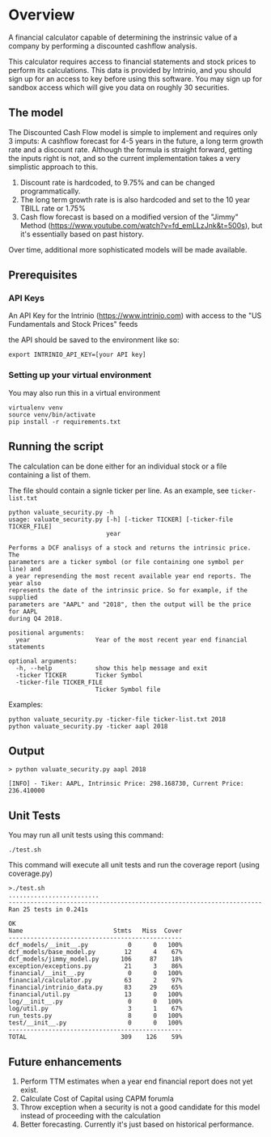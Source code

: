 # Overview

A financial calculator capable of determining the instrinsic value of a company by performing a discounted cashflow analysis.

This calculator requires access to financial statements and stock prices to 
perform its calculations. This data is provided by Intrinio, and you should sign up for an access to key before using this software. You may sign up for sandbox access which will give you data on roughly 30 securities.

## The model
The Discounted Cash Flow model is simple to implement and requires only 3 imputs: A cashflow forecast for 4-5 years in the future, a long term growth rate and a discount rate. Although the formula is straight forward, getting the inputs right is not, and so the current implementation takes a very simplistic approach to this.

1) Discount rate is hardcoded, to 9.75% and can be changed programmatically.
2) The long term growth rate is is also hardcoded and set to the 10 year TBILL rate or 1.75%
3) Cash flow forecast is based on a modified version of the "Jimmy" Method (https://www.youtube.com/watch?v=fd_emLLzJnk&t=500s), but it's essentially based on past history.

Over time, additional more sophisticated models will be made available.


## Prerequisites

### API Keys
An API Key for the Intrinio (https://www.intrinio.com) with access to the "US Fundamentals and Stock Prices" feeds

the API should be saved to the environment like so:

```export INTRINIO_API_KEY=[your API key]```

### Setting up your virtual environment
You may also run this in a virtual environment

```
virtualenv venv
source venv/bin/activate
pip install -r requirements.txt
```

## Running the script

The calculation can be done either for an individual stock or a file containing a list of them.

The file should contain a signle ticker per line. As an example, see ```ticker-list.txt```

```
python valuate_security.py -h
usage: valuate_security.py [-h] [-ticker TICKER] [-ticker-file TICKER_FILE]
                           year

Performs a DCF analisys of a stock and returns the intrinsic price. The
parameters are a ticker symbol (or file containing one symbol per line) and
a year represending the most recent available year end reports. The year also
represents the date of the intrinsic price. So for example, if the supplied
parameters are "AAPL" and "2018", then the output will be the price for AAPL
during Q4 2018.

positional arguments:
  year                  Year of the most recent year end financial statements

optional arguments:
  -h, --help            show this help message and exit
  -ticker TICKER        Ticker Symbol
  -ticker-file TICKER_FILE
                        Ticker Symbol file

```

Examples:

```
python valuate_security.py -ticker-file ticker-list.txt 2018
python valuate_security.py -ticker aapl 2018
```

## Output

```
> python valuate_security.py aapl 2018

[INFO] - Tiker: AAPL, Intrinsic Price: 298.168730, Current Price: 236.410000
```

## Unit Tests
You may run all unit tests using this command:

```./test.sh```

This command will execute all unit tests and run the coverage report (using coverage.py)

```
>./test.sh
.........................
----------------------------------------------------------------------
Ran 25 tests in 0.241s

OK
Name                         Stmts   Miss  Cover
------------------------------------------------
dcf_models/__init__.py           0      0   100%
dcf_models/base_model.py        12      4    67%
dcf_models/jimmy_model.py      106     87    18%
exception/exceptions.py         21      3    86%
financial/__init__.py            0      0   100%
financial/calculator.py         63      2    97%
financial/intrinio_data.py      83     29    65%
financial/util.py               13      0   100%
log/__init__.py                  0      0   100%
log/util.py                      3      1    67%
run_tests.py                     8      0   100%
test/__init__.py                 0      0   100%
------------------------------------------------
TOTAL                          309    126    59%

```

## Future enhancements
1) Perform TTM estimates when a year end financial report does not yet exist.
2) Calculate Cost of Capital using CAPM forumla
3) Throw exception when a security is not a good candidate for this model instead of proceeding with the calculation
4) Better forecasting. Currently it's just based on historical performance.

